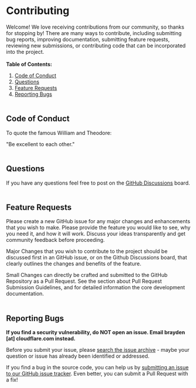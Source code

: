 # Contributing

Welcome! We love receiving contributions from our community, so thanks for stopping by! There are many ways to contribute, including submitting bug reports, improving documentation, submitting feature requests, reviewing new submissions, or contributing code that can be incorporated into the project.
<br /> <br />
**Table of Contents:**

1. [Code of Conduct](#code-of-conduct)
2. [Questions](#questions)
3. [Feature Requests](#feature-requests)
4. [Reporting Bugs](#reporting-bugs)
   <br /><br />

## Code of Conduct

To quote the famous William and Theodore:

"Be excellent to each other."
<br /><br />

## Questions

If you have any questions feel free to post on the [GitHub Discussions](https://github.com/cloudflare/actors/discussions) board.
<br /><br />

## Feature Requests

Please create a new GitHub issue for any major changes and enhancements that you wish to make. Please provide the feature you would like to see, why you need it, and how it will work. Discuss your ideas transparently and get community feedback before proceeding.

Major Changes that you wish to contribute to the project should be discussed first in an GitHub issue, or on the Github Discussions board, that clearly outlines the changes and benefits of the feature.

Small Changes can directly be crafted and submitted to the GitHub Repository as a Pull Request. See the section about Pull Request Submission Guidelines, and for detailed information the core development documentation.
<br /><br />

## Reporting Bugs

**If you find a security vulnerability, do NOT open an issue. Email brayden [at] cloudflare.com instead.**

Before you submit your issue, please [search the issue archive](https://github.com/cloudflare/actors/issues?q=is%3Aissue+is%3Aclosed) - maybe your question or issue has already been identified or addressed.

If you find a bug in the source code, you can help us by [submitting an issue to our GitHub issue tracker](https://github.com/cloudflare/actors/issues). Even better, you can submit a Pull Request with a fix!
